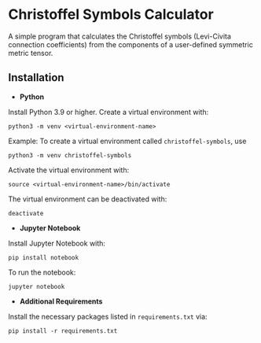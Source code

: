 # Christoffel Symbols Calculator

A simple program that calculates the Christoffel symbols (Levi-Civita connection coefficients) from the components of a user-defined symmetric metric tensor.

## Installation

* **Python**

Install Python 3.9 or higher. Create a virtual environment with:

```
python3 -m venv <virtual-environment-name>
```

Example: To create a virtual environment called `christoffel-symbols`, use

```
python3 -m venv christoffel-symbols
```

Activate the virtual environment with:
```
source <virtual-environment-name>/bin/activate
```

The virtual environment can be deactivated with:
```
deactivate
```

* **Jupyter Notebook**

Install Jupyter Notebook with:
```
pip install notebook
```
To run the notebook:
```
jupyter notebook
```
* **Additional Requirements**

Install the necessary packages listed in `requirements.txt` via:
```
pip install -r requirements.txt
```
